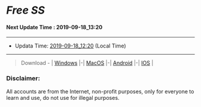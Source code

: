 
# *Free SS*

#### Next Update Time : 2019-09-18_13:20

---
* Updata Time: [2019-09-18_12:20](https://github.com/Geek-007/free-SS/blob/master/2019-09-18_12:20_FreeSS.txt) (Local Time)
---

> Download - | [Windows](https://github.com/shadowsocks/shadowsocks-windows/releases) |-| [MacOS](https://github.com/shadowsocks/shadowsocks-iOS/releases) |-| [Android](https://github.com/shadowsocks/shadowsocks-android/releases) |-| [IOS](https://itunes.apple.com/us/) |

### Disclaimer:
All accounts are from the Internet, non-profit purposes, only for everyone to learn and use, do not use for illegal purposes.
<br>

